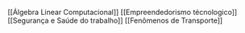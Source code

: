
[[Álgebra Linear Computacional]]
[[Empreendedorismo técnologico]]
[[Segurança e Saúde do trabalho]]
[[Fenômenos de Transporte]]